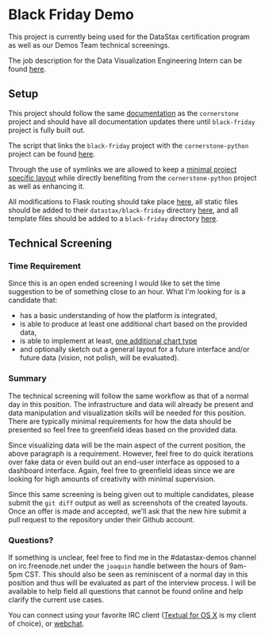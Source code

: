 # Black Friday Demo

This project is currently being used for the DataStax certification program as
well as our Demos Team technical screenings.

The job description for the Data Visualization Engineering Intern can be found
[here](https://gist.github.com/joaquincasares/af1a45b67088be5b9869).

## Setup

This project should follow the same
[documentation](../../../docs/datastax/cornerstone) as the `cornerstone` project and
should have all documentation updates there until `black-friday` project
is fully built out.

The script that links the `black-friday` project with the `cornerstone-python`
project can be found
[here](../../../vagrant/datastax/black-friday/3.start.sh).

Through the use of symlinks we are allowed to keep a [minimal project specific
layout](../../../web/datastax/black-friday) while directly benefiting
from the `cornerstone-python` project as well as enhancing it.

All modifications to Flask routing should take place
[here](../../../web/datastax/cornerstone-python/Cornerstone/routes/datastax/black_friday),
all static files should be added to their `datastax/black-friday` directory
[here](../../../web/datastax/cornerstone-python/Cornerstone/static),
and all template files should be added to a `black-friday` directory
[here](../../../web/datastax/cornerstone-python/Cornerstone/templates/datastax).

## Technical Screening

### Time Requirement

Since this is an open ended screening I would like to set the time suggestion
to be of something close to an hour. What I'm looking for is a candidate that:

* has a basic understanding of how the platform is integrated,
* is able to produce at least one additional chart based on the provided data,
* is able to implement at least,
[one additional chart type](https://google-developers.appspot.com/chart/interactive/docs/gallery)
* and optionally sketch out a general layout for a future interface and/or
future data (vision, not polish, will be evaluated).

### Summary

The technical screening will follow the same workflow as that of a normal day
in this position. The infrastructure and data will already be present and data
manipulation and visualization skills will be needed for this position. There are typically
minimal requirements for how the data should be presented so feel free to
greenfield ideas based on the provided data.

Since visualizing data will be the main aspect of the current position, the above
paragraph is a requirement. However, feel free to do quick iterations over fake
data or even build out an end-user interface as opposed to a dashboard interface.
Again, feel free to greenfield ideas since we are looking for high amounts of creativity
with minimal supervision.

Since this same screening is being given out to multiple candidates, please
submit the `git diff` output as well as screenshots of the created layouts.
Once an offer is made and accepted, we'll ask that the new hire submit a pull request
to the repository under their Github account.

### Questions?

If something is unclear, feel free to find me in the \#datastax-demos channel
on irc.freenode.net under the `joaquin` handle between the hours of 9am-5pm CST.
This should also be seen as
reminiscent of a normal day in this position and thus will be evaluated as part
of the interview process. I will be available to help field all questions
that cannot be found online and help clarify the current use cases.

You can connect using your favorite IRC client
([Textual for OS X](http://www.codeux.com/textual) is my client of choice),
or [webchat](https://webchat.freenode.net).
